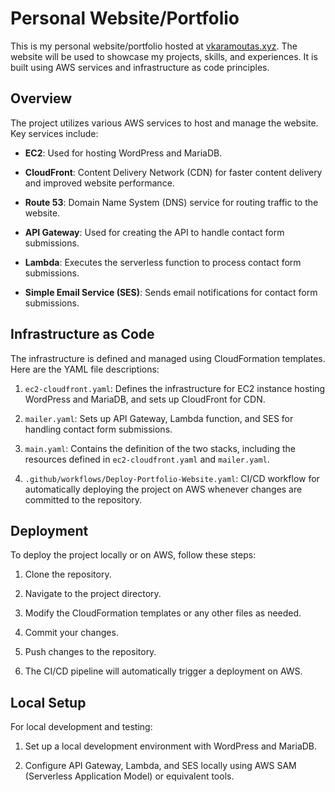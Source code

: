 # Personal Website/Portfolio

This is my personal website/portfolio hosted at [vkaramoutas.xyz](https://vkaramoutas.xyz). The website will be used to showcase my projects, skills, and experiences. It is built using AWS services and infrastructure as code principles.

## Overview

The project utilizes various AWS services to host and manage the website. Key services include:

- **EC2**: Used for hosting WordPress and MariaDB.
  
- **CloudFront**: Content Delivery Network (CDN) for faster content delivery and improved website performance.
  
- **Route 53**: Domain Name System (DNS) service for routing traffic to the website.
  
- **API Gateway**: Used for creating the API to handle contact form submissions.
  
- **Lambda**: Executes the serverless function to process contact form submissions.
  
- **Simple Email Service (SES)**: Sends email notifications for contact form submissions.

## Infrastructure as Code

The infrastructure is defined and managed using CloudFormation templates. Here are the YAML file descriptions:

1. `ec2-cloudfront.yaml`: Defines the infrastructure for EC2 instance hosting WordPress and MariaDB, and sets up CloudFront for CDN.
   
2. `mailer.yaml`: Sets up API Gateway, Lambda function, and SES for handling contact form submissions.
   
3. `main.yaml`: Contains the definition of the two stacks, including the resources defined in `ec2-cloudfront.yaml` and `mailer.yaml`.
   
4. `.github/workflows/Deploy-Portfolio-Website.yaml`: CI/CD workflow for automatically deploying the project on AWS whenever changes are committed to the repository.

## Deployment

To deploy the project locally or on AWS, follow these steps:

1. Clone the repository.

2. Navigate to the project directory.

3. Modify the CloudFormation templates or any other files as needed.

4. Commit your changes.

5. Push changes to the repository.

6. The CI/CD pipeline will automatically trigger a deployment on AWS.

## Local Setup

For local development and testing:

1. Set up a local development environment with WordPress and MariaDB.

2. Configure API Gateway, Lambda, and SES locally using AWS SAM (Serverless Application Model) or equivalent tools.
